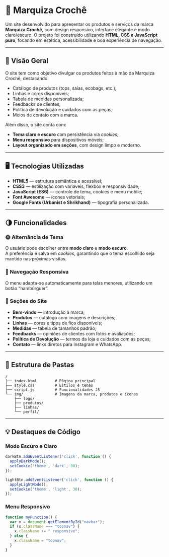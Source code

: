 # 🌸 Marquiza Crochê

Um site desenvolvido para apresentar os produtos e serviços da marca **Marquiza Crochê**, com design responsivo, interface elegante e modo claro/escuro. O projeto foi construído utilizando **HTML, CSS e JavaScript puro**, focando em estética, acessibilidade e boa experiência de navegação.

---

## 🧶 Visão Geral

O site tem como objetivo divulgar os produtos feitos à mão da Marquiza Crochê, destacando:
- Catálogo de produtos (tops, saias, ecobags, etc.);
- Linhas e cores disponíveis;
- Tabela de medidas personalizada;
- Feedbacks de clientes;
- Política de devolução e cuidados com as peças;
- Meios de contato com a marca.

Além disso, o site conta com:
- **Tema claro e escuro** com persistência via *cookies*;
- **Menu responsivo** para dispositivos móveis;
- **Layout organizado em seções**, com design limpo e moderno.

---

## 🖥️ Tecnologias Utilizadas

- **HTML5** — estrutura semântica e acessível;
- **CSS3** — estilização com variáveis, flexbox e responsividade;
- **JavaScript (ES6)** — controle de tema, cookies e menu mobile;
- **Font Awesome** — ícones vetoriais;
- **Google Fonts (Urbanist e Shrikhand)** — tipografia personalizada.

---

## 🌗 Funcionalidades

### 🌞 Alternância de Tema
O usuário pode escolher entre **modo claro** e **modo escuro**.  
A preferência é salva em *cookies*, garantindo que o tema escolhido seja mantido nas próximas visitas.

### 📱 Navegação Responsiva
O menu adapta-se automaticamente para telas menores, utilizando um botão “hambúrguer”.

### 💬 Seções do Site
- **Bem-vindo** — introdução à marca;
- **Produtos** — catálogo com imagens e descrições;
- **Linhas** — cores e tipos de fios disponíveis;
- **Medidas** — tabela de tamanhos padrão;
- **Feedbacks** — opiniões de clientes com fotos e avaliações;
- **Política de Devolução** — termos da loja e cuidados com as peças;
- **Contato** — links diretos para Instagram e WhatsApp.

---

## 🧩 Estrutura de Pastas

```
/
├── index.html        # Página principal
├── style.css         # Estilos e temas
├── script.js         # Funcionalidades JS
└── img/              # Imagens da marca, produtos e ícones
    ├── logo/
    ├── produtos/
    ├── linhas/
    └── perfil/
```

---

## 💡 Destaques de Código

### Modo Escuro e Claro
```js
darkBtn.addEventListener('click', function () {
  applyDarkMode();
  setCookie('theme', 'dark', 30);
});

lightBtn.addEventListener('click', function () {
  applyLightMode();
  setCookie('theme', 'light', 30);
});
```

### Menu Responsivo
```js
function myFunction() {
  var x = document.getElementById("navbar");
  if (x.className === "topnav") {
    x.className += " responsive";
  } else {
    x.className = "topnav";
  }
}
```


